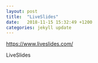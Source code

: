 ```yaml
---
layout: post
title:  "LiveSlides"
date:   2018-11-15 15:32:49 +1200
categories: jekyll update
---
```

https://www.liveslides.com/

LiveSlides
